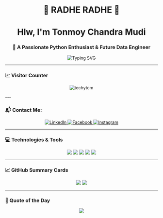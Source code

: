 <h1 align="center">🙏 RADHE RADHE 🙏</h1>
<h1 align="center">Hlw, I'm Tonmoy Chandra Mudi</h1>
<h3 align="center">🚀 A Passionate Python Enthusiast & Future Data Engineer</h3>

<p align="center">
  <img src="https://readme-typing-svg.herokuapp.com?font=Fira+Code&weight=600&size=22&pause=1000&center=true&width=440&lines=💡+Learning+New+Tech+Everyday;🌟+Building+Cool+Projects;📊+Future+Data+Analyst;🧠+Future+ML+Engineer" alt="Typing SVG" />
</p>

---
### 📈 Visitor Counter
<p align="center">
  <img src="https://komarev.com/ghpvc/?username=techytcm&label=Profile%20views&color=ff69b4&style=flat" alt="techytcm" />
</p>
---

### 📬 Contact Me:
<p align="center">
  <a href="https://www.linkedin.com/in/techytcm/" target="_blank">
    <img src="https://img.shields.io/badge/LinkedIn-blue?style=for-the-badge&logo=linkedin&logoColor=white" alt="LinkedIn"/>
  </a>
  <a href="https://www.facebook.com/techytcm/" target="_blank">
    <img src="https://img.shields.io/badge/Facebook-1877F2?style=for-the-badge&logo=facebook&logoColor=white" alt="Facebook"/>
  </a>
  <a href="https://www.instagram.com/_techytcm_/" target="_blank">
    <img src="https://img.shields.io/badge/Instagram-E4405F?style=for-the-badge&logo=instagram&logoColor=white" alt="Instagram"/>
  </a>
</p>

---

### 💻 Technologies & Tools
<p align="center">
  <img src="https://img.shields.io/badge/Python-3776AB?style=for-the-badge&logo=python&logoColor=white"/>
  <img src="https://img.shields.io/badge/MySQL-4479A1?style=for-the-badge&logo=mysql&logoColor=white"/>
  <img src="https://img.shields.io/badge/VS%20Code-007ACC?style=for-the-badge&logo=visual-studio-code&logoColor=white"/>
  <img src="https://img.shields.io/badge/Git-F05032?style=for-the-badge&logo=git&logoColor=white"/>
  <img src="https://img.shields.io/badge/Linux-FCC624?style=for-the-badge&logo=linux&logoColor=black"/>
</p>

---



### 📈 GitHub Summary Cards
<p align="center">
  <img src="https://github-profile-summary-cards.vercel.app/api/cards/repos-per-language?username=techytcm&theme=github_dark" />
  <img src="https://github-profile-summary-cards.vercel.app/api/cards/profile-details?username=techytcm&theme=github_dark" />
</p>




---

### 🎯 Quote of the Day
<p align="center">
  <img src="https://quotes-github-readme.vercel.app/api?type=horizontal&theme=tokyonight"/>
</p>
